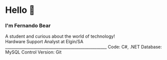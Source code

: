 <h1>Hello 👋</h1> 
<h3>I'm Fernando Bear</h3>
A student and curious about the world of technology!<br>
Hardware Support Analyst at Elgin/SA
___________________________________________________
Code: C#, .NET
Database: MySQL
Control Version: Git
